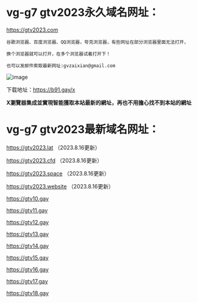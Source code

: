 # vg-g7 gtv2023永久域名网址：

https://gtv2023.com

```
谷歌浏览器、百度浏览器、QQ浏览器，夸克浏览器，有些网址在部分浏览器里面无法打开，

换个浏览器就可以打开，在多个浏览器试着打开下！

也可以发邮件索取最新网址:gvzaixian@gmail.com
```
![image](https://github.com/yihuagongnet/vg-g1/assets/141849781/f197cd88-2a37-44fc-8940-d898f845249d)

下载地址：https://b91.gay/x

**X瀏覽器集成並實現智能獲取本站最新的網址，再也不用擔心找不到本站的網址**
# vg-g7 gtv2023最新域名网址：

https://gtv2023.lat （2023.8.16更新）

https://gtv2023.cfd （2023.8.16更新）
 
https://gtv2023.space （2023.8.16更新）
 
https://gtv2023.website （2023.8.16更新）

https://gtv10.gay

https://gtv11.gay

https://gtv12.gay

https://gtv13.gay

https://gtv14.gay

https://gtv15.gay

https://gtv16.gay

https://gtv17.gay

https://gtv18.gay
